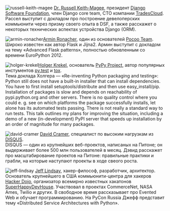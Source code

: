 ![russell-keith-magee](http://dropbucket.ru/pyconru/speakers/russell-keith-magee) [Dr. Russell Keith-Magee](http://cecinestpasun.com), президент [Django Software Foundation](https://www.djangoproject.com/foundation/), член Django core team, CTO компании [TradesCloud](http://tradescloud.com/).  
Рассел выступит с докладом про построение девелоперских коммьюнити через призму своего опыта в DSF, а также расскажет о некоторых технических аспектах устройства Django (ORM).

![armin-ronacher](http://dropbucket.ru/pyconru/speakers/armin-ronacher)[Armin Ronacher](http://lucumr.pocoo.org), один из основателей [Pocoo Team](http://www.pocoo.org/).  
Широко известен как автор Flask и Jijna2. Армин выступит с докладом на тему «Advanced Flask patterns», полностью обновленным со времени EuroPython 2012.

![holger-krekel](http://dropbucket.ru/pyconru/speakers/holger-krekel)[Holger Krekel](http://holgerkrekel.net/), основатель [PyPy Project](http://pypy.org/), автор популярных инстументов [py.test](http://pytest.org/latest/) и [tox](http://codespeak.net/tox/).  
Тема доклада Холгера — «Re-inventing Python packaging and testing»: Python still does not have a built-in installer that can install
dependencies.  You have to first install setuptools/distribute and then use easy_install/pip.  Installation of packages is slow and depends on reachability of  pypi.python.org and other servers.  There is no quality control where you could e. g. see on which platforms the package successfully installs, let alone has its automated tests passing.  There is not really a standard way to run tests.  This talk outlines my plans for improving the situation, including a demo of a new (in-development) PyPI server that speeds up installation by an order of magnitude for many packages.

![david-cramer](http://dropbucket.ru/pyconru/speakers/david-cramer) [David Cramer](http://justcramer.com/), специалист по высоким нагрузкам из [DISQUS](http://disqus.com/).  
DISQUS — один из крупнейших веб-проектов, написаных на Питоне; он выдерживает более 500 млн пользователей в месяц. Дэвид расскажет про масштабирование проектов на Питоне: правильные практики и грабли, на которые наступают проекты в ходе свеого роста.

![jeff-lindsay](http://dropbucket.ru/pyconru/speakers/jeff-lindsay) [Jeff Lindsay](http://progrium.com), хакер-философ, разработчик, архитектор.  
Основатель крупнейшего в США коммьюнити-центра для хакеров [Hacker Dojo](http://www.hackerdojo.com), организатор всемирно известных хакатонов [SuperHappyDevHouse](http://superhappydevhouse.org). 
Участвовал в проектах CommerceNet, NASA Ames, Twilio и других. В свободное время рассказывает про Evented Web и обучает программированию. На PyCon Russia Джефф представит тему «Distributed Service Architectures with Python».
